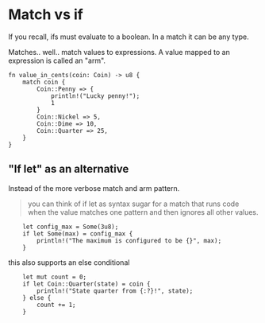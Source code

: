 # Match vs if

If you recall, ifs must evaluate to a boolean. In a match it can be any type.

Matches.. well.. match values to expressions. A value mapped to an expression is called an "arm".

```
fn value_in_cents(coin: Coin) -> u8 {
    match coin {
        Coin::Penny => {
            println!("Lucky penny!");
            1
        }
        Coin::Nickel => 5,
        Coin::Dime => 10,
        Coin::Quarter => 25,
    }
}
```

## "If let" as an alternative

Instead of the more verbose match and arm pattern.

>you can think of if let as syntax sugar for a match that runs code when the value matches one pattern and then ignores all other values.

```
    let config_max = Some(3u8);
    if let Some(max) = config_max {
        println!("The maximum is configured to be {}", max);
    }
```

this also supports an else conditional

```
    let mut count = 0;
    if let Coin::Quarter(state) = coin {
        println!("State quarter from {:?}!", state);
    } else {
        count += 1;
    }
```